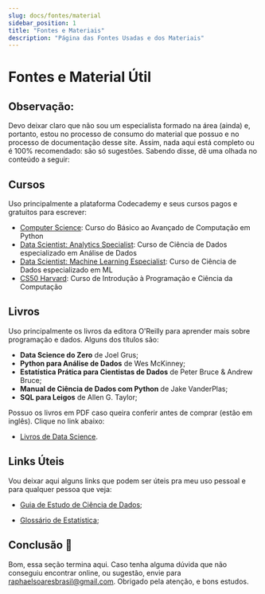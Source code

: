 ```yaml
---
slug: docs/fontes/material
sidebar_position: 1
title: "Fontes e Materiais"
description: "Página das Fontes Usadas e dos Materiais"
---
```


# Fontes e Material Útil

## Observação:

Devo deixar claro que não sou um especialista formado na área (ainda) e, portanto, estou no processo de consumo do material que possuo e
no processo de documentação desse site. Assim, nada aqui está completo ou é 100% recomendado: são só sugestões.
Sabendo disse, dê uma olhada no conteúdo a seguir:

## Cursos

Uso principalmente a plataforma Codecademy e seus cursos pagos e gratuitos para escrever:
- [Computer Science](https://www.codecademy.com/career-journey/computer-science): Curso do Básico ao Avançado de Computação em Python
- [Data Scientist: Analytics Specialist](https://www.codecademy.com/career-journey/data-scientist-aly): Curso de Ciência de Dados especializado em Análise de Dados
- [Data Scientist: Machine Learning Especialist](https://www.codecademy.com/career-journey/data-scientist-ml): Curso de Ciência de Dados especializado em ML
- [CS50 Harvard](https://pll.harvard.edu/course/cs50-introduction-computer-science): Curso de Introdução à Programação e Ciência da Computação

## Livros

Uso principalmente os livros da editora O'Reilly para aprender mais sobre programação e dados. Alguns dos títulos são:
- **Data Science do Zero** de Joel Grus;
- **Python para Análise de Dados** de Wes McKinney;
- **Estatística Prática para Cientistas de Dados** de Peter Bruce & Andrew Bruce;
- **Manual de Ciência de Dados com Python** de Jake VanderPlas;
- **SQL para Leigos** de Allen G. Taylor;

Possuo os livros em PDF caso queira conferir antes de comprar (estão em inglês). Clique no link abaixo:
- [Livros de Data Science](https://drive.google.com/drive/u/0/folders/1CSTzBxN5c8vUz0-hLkVaf8gjw4VlYlRX).

## Links Úteis

Vou deixar aqui alguns links que podem ser úteis pra meu uso pessoal e para qualquer pessoa que veja:

- [Guia de Estudo de Ciência de Dados](https://techguide.sh/pt-BR/path/data-science/);

- [Glossário de Estatística](https://www.spestatistica.pt/glossario);

## Conclusão 🎑

Bom, essa seção termina aqui.
Caso tenha alguma dúvida que não conseguiu encontrar online, ou sugestão, envie para raphaelsoaresbrasil@gmail.com.
Obrigado pela atenção, e bons estudos.










